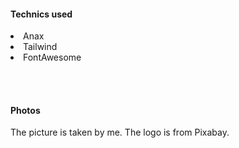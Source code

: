 #### Technics used

<li>Anax</li>
<li>Tailwind</li>
<li>FontAwesome</li>

<br><br>

#### Photos

The picture is taken by me. The logo is from Pixabay.
